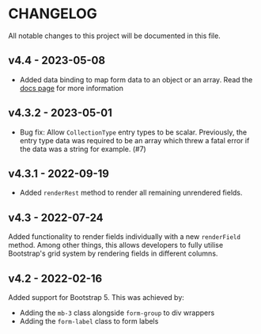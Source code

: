 # CHANGELOG

All notable changes to this project will be documented in this file.

## v4.4 - 2023-05-08

* Added data binding to map form data to an object or an array. Read the [docs page](docs/data-binding.md) for more information

## v4.3.2 - 2023-05-01

* Bug fix: Allow `CollectionType` entry types to be scalar. Previously, the entry type data was required to be an array
  which threw a fatal error if the data was a string for example. (#7)

## v4.3.1 - 2022-09-19

* Added `renderRest` method to render all remaining unrendered fields.

## v4.3 - 2022-07-24

Added functionality to render fields individually with a new `renderField` method. Among other things, this allows
developers to fully utilise Bootstrap's grid system by rendering fields in different columns.


## v4.2 - 2022-02-16

Added support for Bootstrap 5. This was achieved by:

* Adding the `mb-3` class alongside `form-group` to div wrappers
* Adding the `form-label` class to form labels
